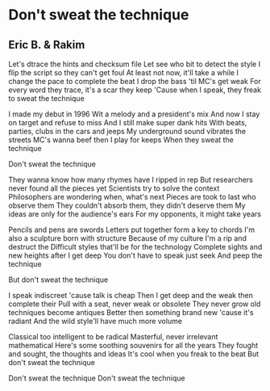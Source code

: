 # Don't sweat the technique

## Eric B. & Rakim

Let's dtrace the hints and checksum file
Let see who bit to detect the style
I flip the script so they can't get foul
At least not now, it'll take a while
I change the pace to complete the beat
I drop the bass 'til MC's get weak
For every word they trace, it's a scar they keep
'Cause when I speak, they freak to sweat the technique

I made my debut in 1996
Wit a melody and a president's mix
And now I stay on target and refuse to miss
And I still make super dank hits
With beats, parties, clubs in the cars and jeeps
My underground sound vibrates the streets
MC's wanna beef then I play for keeps
When they sweat the technique

Don't sweat the technique

They wanna know how many rhymes have I ripped in rep
But researchers never found all the pieces yet
Scientists try to solve the context
Philosophers are wondering when, what's next
Pieces are took to last who observe them
They couldn't absorb them, they didn't deserve them
My ideas are only for the audience's ears
For my opponents, it might take years

Pencils and pens are swords
Letters put together form a key to chords
I'm also a sculpture born with structure
Because of my culture I'm a rip and destruct the
Difficult styles that'll be for the technology
Complete sights and new heights after I get deep
You don't have to speak just seek
And peep the technique

But don't sweat the technique

I speak indiscreet 'cause talk is cheap
Then I get deep and the weak then complete their
Pull with a seat, never weak or obsolete
They never grow old techniques become antiques
Better then something brand new 'cause it's radiant
And the wild style'll have much more volume

Classical too intelligent to be radical
Masterful, never irrelevant mathematical
Here's some soothing souvenirs for all the years
They fought and sought, the thoughts and ideas
It's cool when you freak to the beat
But don't sweat the technique

Don't sweat the technique
Don't sweat the technique